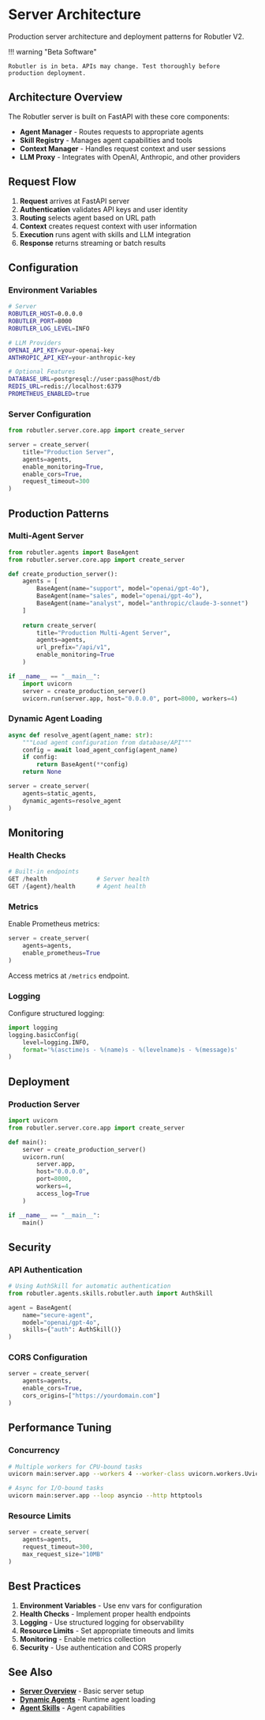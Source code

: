# Server Architecture

Production server architecture and deployment patterns for Robutler V2.

!!! warning "Beta Software"

    Robutler is in beta. APIs may change. Test thoroughly before production deployment.

## Architecture Overview

The Robutler server is built on FastAPI with these core components:

- **Agent Manager** - Routes requests to appropriate agents
- **Skill Registry** - Manages agent capabilities and tools
- **Context Manager** - Handles request context and user sessions
- **LLM Proxy** - Integrates with OpenAI, Anthropic, and other providers

## Request Flow

1. **Request** arrives at FastAPI server
2. **Authentication** validates API keys and user identity
3. **Routing** selects agent based on URL path
4. **Context** creates request context with user information
5. **Execution** runs agent with skills and LLM integration
6. **Response** returns streaming or batch results

## Configuration

### Environment Variables

```bash
# Server
ROBUTLER_HOST=0.0.0.0
ROBUTLER_PORT=8000
ROBUTLER_LOG_LEVEL=INFO

# LLM Providers
OPENAI_API_KEY=your-openai-key
ANTHROPIC_API_KEY=your-anthropic-key

# Optional Features
DATABASE_URL=postgresql://user:pass@host/db
REDIS_URL=redis://localhost:6379
PROMETHEUS_ENABLED=true
```

### Server Configuration

```python
from robutler.server.core.app import create_server

server = create_server(
    title="Production Server",
    agents=agents,
    enable_monitoring=True,
    enable_cors=True,
    request_timeout=300
)
```

## Production Patterns

### Multi-Agent Server

```python
from robutler.agents import BaseAgent
from robutler.server.core.app import create_server

def create_production_server():
    agents = [
        BaseAgent(name="support", model="openai/gpt-4o"),
        BaseAgent(name="sales", model="openai/gpt-4o"),
        BaseAgent(name="analyst", model="anthropic/claude-3-sonnet")
    ]
    
    return create_server(
        title="Production Multi-Agent Server",
        agents=agents,
        url_prefix="/api/v1",
        enable_monitoring=True
    )

if __name__ == "__main__":
    import uvicorn
    server = create_production_server()
    uvicorn.run(server.app, host="0.0.0.0", port=8000, workers=4)
```

### Dynamic Agent Loading

```python
async def resolve_agent(agent_name: str):
    """Load agent configuration from database/API"""
    config = await load_agent_config(agent_name)
    if config:
        return BaseAgent(**config)
    return None

server = create_server(
    agents=static_agents,
    dynamic_agents=resolve_agent
)
```

## Monitoring

### Health Checks

```python
# Built-in endpoints
GET /health              # Server health
GET /{agent}/health      # Agent health
```

### Metrics

Enable Prometheus metrics:

```python
server = create_server(
    agents=agents,
    enable_prometheus=True
)
```

Access metrics at `/metrics` endpoint.

### Logging

Configure structured logging:

```python
import logging
logging.basicConfig(
    level=logging.INFO,
    format='%(asctime)s - %(name)s - %(levelname)s - %(message)s'
)
```

## Deployment

### Production Server

```python
import uvicorn
from robutler.server.core.app import create_server

def main():
    server = create_production_server()
    uvicorn.run(
        server.app,
        host="0.0.0.0",
        port=8000,
        workers=4,
        access_log=True
    )

if __name__ == "__main__":
    main()
```

## Security

### API Authentication

```python
# Using AuthSkill for automatic authentication
from robutler.agents.skills.robutler.auth import AuthSkill

agent = BaseAgent(
    name="secure-agent",
    model="openai/gpt-4o",
    skills={"auth": AuthSkill()}
)
```

### CORS Configuration

```python
server = create_server(
    agents=agents,
    enable_cors=True,
    cors_origins=["https://yourdomain.com"]
)
```

## Performance Tuning

### Concurrency

```bash
# Multiple workers for CPU-bound tasks
uvicorn main:server.app --workers 4 --worker-class uvicorn.workers.UvicornWorker

# Async for I/O-bound tasks
uvicorn main:server.app --loop asyncio --http httptools
```

### Resource Limits

```python
server = create_server(
    agents=agents,
    request_timeout=300,
    max_request_size="10MB"
)
```

## Best Practices

1. **Environment Variables** - Use env vars for configuration
2. **Health Checks** - Implement proper health endpoints
3. **Logging** - Use structured logging for observability
4. **Resource Limits** - Set appropriate timeouts and limits
5. **Monitoring** - Enable metrics collection
6. **Security** - Use authentication and CORS properly

## See Also

- **[Server Overview](server.md)** - Basic server setup
- **[Dynamic Agents](dynamic-agents.md)** - Runtime agent loading
- **[Agent Skills](../agent/skills.md)** - Agent capabilities